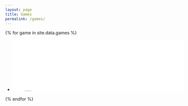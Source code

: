 ```yaml
---
layout: page
title: Games
permalink: /games/
---
```


{% for game in site.data.games %}
<ul>
  <li>
    <iframe src="{{ game.url }}" width="552" height="167" frameborder="0"></iframe>
  </li>
</ul>
{% endfor %}
